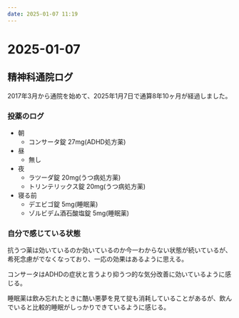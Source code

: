 ```yaml
---
date: 2025-01-07 11:19
---
```


# 2025-01-07

## 精神科通院ログ

2017年3月から通院を始めて、2025年1月7日で通算8年10ヶ月が経過しました。

### 投薬のログ

* 朝
  * コンサータ錠 27mg(ADHD処方薬)
* 昼
  * 無し
* 夜
  * ラツーダ錠 20mg(うつ病処方薬)
  * トリンテリックス錠 20mg(うつ病処方薬)
* 寝る前
  * デエビゴ錠 5mg(睡眠薬)
  * ゾルビデム酒石酸塩錠 5mg(睡眠薬)

### 自分で感じている状態

抗うつ薬は効いているのか効いているのか今一わからない状態が続いているが、希死念慮がでなくなっており、一応の効果はあるように思える。

コンサータはADHDの症状と言うより抑うつ的な気分改善に効いているように感じる。

睡眠薬は飲み忘れたときに酷い悪夢を見て掟も消耗していることがあるが、飲んでいると比較的睡眠がしっかりできているように感じる。
